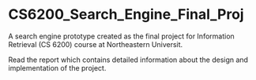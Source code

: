 CS6200_Search_Engine_Final_Proj
===============================

A search engine prototype created as the final project for Information Retrieval (CS 6200) course at Northeastern Universit.

Read the report which contains detailed information about the design and implementation of the project.
